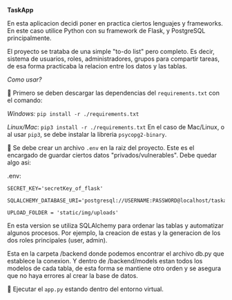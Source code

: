 **TaskApp**

En esta aplicacion decidi poner en practica ciertos lenguajes y frameworks.
En este caso utilice Python con su framework de Flask, y PostgreSQL principalmente.

El proyecto se trataba de una simple "to-do list" pero completo. Es decir, sistema de usuarios, roles, administradores, grupos para compartir tareas, de esa forma practicaba la relacion entre los datos y las tablas.

*Como usar?*

📌 Primero se deben descargar las dependencias del `requirements.txt` con el comando:

*Windows:* `pip install -r ./requirements.txt`

*Linux/Mac*: `pip3 install -r ./requirements.txt`
En el caso de Mac/Linux, o al usar `pip3`, se debe instalar la libreria `psycopg2-binary`.

📌 Se debe crear un archivo `.env` en la raiz del proyecto. Este es el encargado de guardar ciertos datos "privados/vulnerables". Debe quedar algo asi:

.env:
```
SECRET_KEY='secretKey_of_flask'

SQLALCHEMY_DATABASE_URI='postgresql://USERNAME:PASSWORD@localhost/taskapp'

UPLOAD_FOLDER = 'static/img/uploads'
```

En esta version se utiliza SQLAlchemy para ordenar las tablas y automatizar algunos procesos. Por ejemplo,
la creacion de estas y la generacion de los dos roles principales (user, admin).

Esta en la carpeta /backend donde podemos encontrar el archivo db.py que establece la conexion. Y dentro de /backend/models 
estan todos los modelos de cada tabla, de esta forma se mantiene otro orden y se asegura que no haya errores al crear
la base de datos.

📌 Ejecutar el `app.py` estando dentro del entorno virtual.